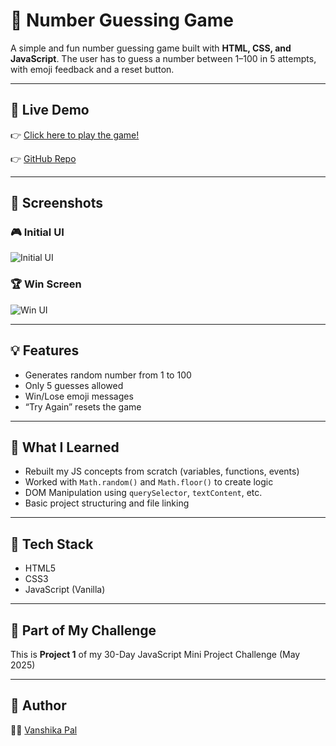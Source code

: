 # 🎲 Number Guessing Game

A simple and fun number guessing game built with **HTML, CSS, and JavaScript**. The user has to guess a number between 1–100 in 5 attempts, with emoji feedback and a reset button.

---

## 🚀 Live Demo
👉
[Click here to play the game!](https://vanshi9027.github.io/number-guessing-game/)

👉 [GitHub Repo](https://github.com/vanshi9027/number-guessing-game)

---

## 📸 Screenshots
### 🎮 Initial UI
![Initial UI](number-guessing-UI.png)

### 🏆 Win Screen
![Win UI](number-guessing-UI.png)

---

## 💡 Features
- Generates random number from 1 to 100
- Only 5 guesses allowed
- Win/Lose emoji messages
- “Try Again” resets the game

---

## 🧠 What I Learned
- Rebuilt my JS concepts from scratch (variables, functions, events)
- Worked with `Math.random()` and `Math.floor()` to create logic
- DOM Manipulation using `querySelector`, `textContent`, etc.
- Basic project structuring and file linking

---

## 🔧 Tech Stack
- HTML5
- CSS3
- JavaScript (Vanilla)

---

## 📅 Part of My Challenge
This is **Project 1** of my 30-Day JavaScript Mini Project Challenge (May 2025)

---

## 📜 Author
👨‍💻 [Vanshika Pal](linkedin.com/in/vanshika-pal-86425431a/)
